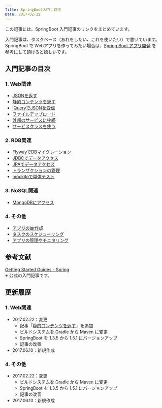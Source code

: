 ```yaml
---
Title: SpringBoot入門：目次
Date: 2017-02-22
---
```


この記事には、SpringBoot 入門記事のリンクをまとめています。

入門記事は、タスクベース（あれをしたい、これを使いたい）で書いています。SpringBoot で Webアプリを作ってみたい場合は、[Spring Boot アプリ開発](/entry/spring-boot/dev-web-app/table-of-contents) を参考にして頂けると嬉しいです。


## 入門記事の目次
### 1. Web関連
- [JSONを返す](/entry/spring-boot/intro/response-json)
- [静的コンテンツを返す](/entry/spring-boot/intro/response-static-content)
- [jQueryでJSONを受信](/entry/spring-boot/intro/jquery-ajax-json)
- [ファイルアップロード](/entry/spring-boot/intro/file-upload)
- [外部のサービスに接続](/entry/spring-boot/intro/ex-service)
- [サービスクラスを使う](/entry/spring-boot/intro/service-class)

### 2. RDB関連
- [FlywayでDBマイグレーション](/entry/spring-boot/intro/flyway)
- [JDBCでデータアクセス](/entry/spring-boot/intro/jdbc)
- [JPAでデータアクセス](/entry/spring-boot/intro/jpa)
- [トランザクションの管理](/entry/spring-boot/intro/transaction)
- [mockitoで単体テスト](/entry/spring-boot/intro/mockito)

### 3. NoSQL関連
- [MongoDBにアクセス](/entry/spring-boot/intro/mongodb)

### 4. その他
- [アプリのjar作成](/entry/spring-boot/intro/create-jar)
- [タスクのスケジューリング](/entry/spring-boot/intro/scheduling-task)
- [アプリの管理やモニタリング](/entry/spring-boot/intro/monitoring-app)


## 参考文献
[Getting Started Guides - Spring](http://spring.io/guides)  
※ 公式の入門記事です。


## 更新履歴
### 1. Web関連
- 2017.02.22：変更
    - 記事「[静的コンテンツを返す](/entry/spring-boot/intro/response-static-content)」を追加
    - ビルドシステムを Gradle から Maven に変更
    - SpringBoot を 1.3.5 から 1.5.1 にバージョンアップ
    - 記事の改善
- 2017.06.10：新規作成

### 4. その他
- 2017.02.22：変更
    - ビルドシステムを Gradle から Maven に変更
    - SpringBoot を 1.3.5 から 1.5.1 にバージョンアップ
    - 記事の改善
- 2017.06.10：新規作成
